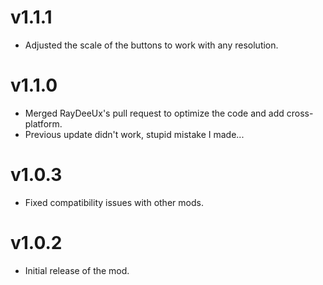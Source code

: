 # v1.1.1

* Adjusted the scale of the buttons to work with any resolution.

# v1.1.0

* Merged RayDeeUx's pull request to optimize the code and add cross-platform.
* Previous update didn't work, stupid mistake I made...

# v1.0.3

* Fixed compatibility issues with other mods.

# v1.0.2

* Initial release of the mod.